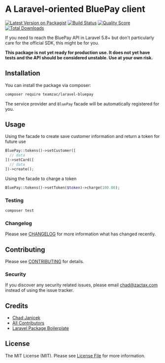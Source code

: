 # A Laravel-oriented BluePay client

[![Latest Version on Packagist](https://img.shields.io/packagist/v/teamzac/laravel-bluepay.svg?style=flat-square)](https://packagist.org/packages/teamzac/laravel-bluepay)
[![Build Status](https://img.shields.io/travis/teamzac/laravel-bluepay/master.svg?style=flat-square)](https://travis-ci.org/teamzac/laravel-bluepay)
[![Quality Score](https://img.shields.io/scrutinizer/g/teamzac/laravel-bluepay.svg?style=flat-square)](https://scrutinizer-ci.com/g/teamzac/laravel-bluepay)
[![Total Downloads](https://img.shields.io/packagist/dt/teamzac/laravel-bluepay.svg?style=flat-square)](https://packagist.org/packages/teamzac/laravel-bluepay)

If you need to reach the BluePay API in Laravel 5.8+ but don't particularly care for the official SDK, this might be for you. 

**This package is not yet ready for production use. It does not yet have tests and the API should be considered unstable. Use at your own risk.**

## Installation

You can install the package via composer:

```bash
composer require teamzac/laravel-bluepay
```

The service provider and ```BluePay``` facade will be automatically registered for you.

## Usage

Using the facade to create save customer information and return a token for future use

``` php
BluePay::tokens()->setCustomer([
  // data
])->setCard([
  // data
])->create();
```

Using the facade to charge a token

``` php
BluePay::tokens()->setToken($token)->charge(100.00);
```

### Testing

``` bash
composer test
```

### Changelog

Please see [CHANGELOG](CHANGELOG.md) for more information what has changed recently.

## Contributing

Please see [CONTRIBUTING](CONTRIBUTING.md) for details.

### Security

If you discover any security related issues, please email chad@zactax.com instead of using the issue tracker.

## Credits

- [Chad Janicek](https://github.com/teamzac)
- [All Contributors](../../contributors)
- [Laravel Package Boilerplate](https://laravelpackageboilerplate.com)

## License

The MIT License (MIT). Please see [License File](LICENSE.md) for more information.
